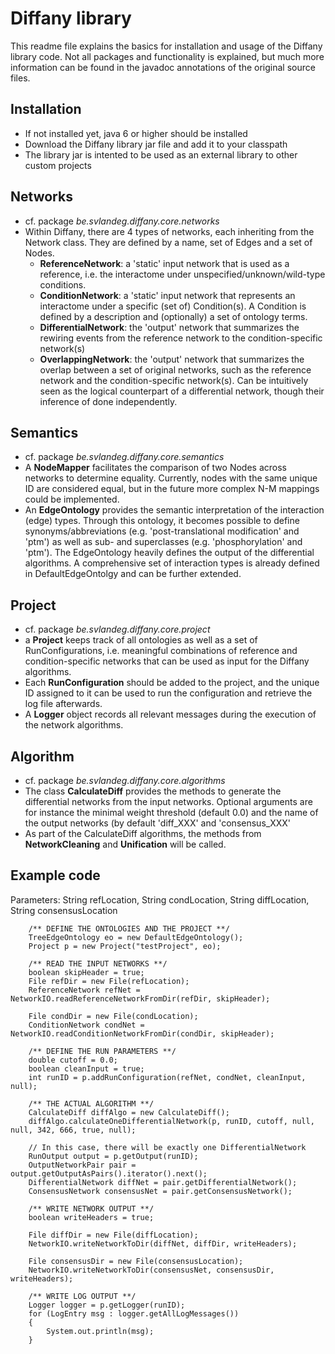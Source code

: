 # Diffany library ####

This readme file explains the basics for installation and usage of the Diffany library code. Not all packages and functionality is explained, but much more information can be found in the javadoc annotations of the original source files.

## Installation ####
 - If not installed yet, java 6 or higher should be installed 
 - Download the Diffany library jar file and add it to your classpath
 - The library jar is intented to be used as an external library to other custom projects

## Networks ####
 - cf. package *be.svlandeg.diffany.core.networks*
 - Within Diffany, there are 4 types of networks, each inheriting from the Network class. They are defined by a name, set of Edges and a set of Nodes. 
    + **ReferenceNetwork**: a 'static' input network that is used as a reference, i.e. the interactome under unspecified/unknown/wild-type conditions.
    + **ConditionNetwork**: a 'static' input network that represents an interactome under a specific (set of) Condition(s). A Condition is defined by a description and (optionally) a set of ontology terms.
    + **DifferentialNetwork**: the 'output' network that summarizes the rewiring events from the reference network to the condition-specific network(s)
    + **OverlappingNetwork**: the 'output' network that summarizes the overlap between a set of original networks, such as the reference network and the condition-specific network(s). Can be intuitively seen as the logical counterpart of a differential network, though their inference of done independently.
    

## Semantics ####
 - cf. package *be.svlandeg.diffany.core.semantics*
 - A **NodeMapper** facilitates the comparison of two Nodes across networks to determine equality. Currently, nodes with the same unique ID are considered equal, but in the future more complex N-M mappings could be implemented.
 - An **EdgeOntology** provides the semantic interpretation of the interaction (edge) types. Through this ontology, it becomes possible to define synonyms/abbreviations (e.g. 'post-translational modification' and 'ptm') as well as sub- and superclasses (e.g. 'phosphorylation' and 'ptm'). The EdgeOntology heavily defines the output of the differential algorithms. A comprehensive set of interaction types is already defined in DefaultEdgeOntolgy and can be further extended.

## Project ####
 - cf. package *be.svlandeg.diffany.core.project*
 - a **Project** keeps track of all ontologies as well as a set of RunConfigurations, i.e. meaningful combinations of reference and condition-specific networks that can be used as input for the Diffany algorithms.
 - Each **RunConfiguration** should be added to the project, and the unique ID assigned to it can be used to run the configuration and retrieve the log file afterwards.
 - A **Logger** object records all relevant messages during the execution of the network algorithms.

## Algorithm ####
 - cf. package *be.svlandeg.diffany.core.algorithms*
 - The class **CalculateDiff** provides the methods to generate the differential networks from the input networks. Optional arguments are for instance the minimal weight threshold (default 0.0) and the name of the output networks (by default 'diff\_XXX' and 'consensus\_XXX'
 - As part of the CalculateDiff algorithms, the methods from **NetworkCleaning** and **Unification** will be called.
 
## Example code ####

Parameters: String refLocation, String condLocation, String diffLocation, String consensusLocation
	
	
		/** DEFINE THE ONTOLOGIES AND THE PROJECT **/
		TreeEdgeOntology eo = new DefaultEdgeOntology();
		Project p = new Project("testProject", eo);

		/** READ THE INPUT NETWORKS **/
		boolean skipHeader = true;
		File refDir = new File(refLocation);
		ReferenceNetwork refNet = NetworkIO.readReferenceNetworkFromDir(refDir, skipHeader);

		File condDir = new File(condLocation);
		ConditionNetwork condNet = NetworkIO.readConditionNetworkFromDir(condDir, skipHeader);

		/** DEFINE THE RUN PARAMETERS **/
		double cutoff = 0.0;
		boolean cleanInput = true;
		int runID = p.addRunConfiguration(refNet, condNet, cleanInput, null);
		
		/** THE ACTUAL ALGORITHM **/
		CalculateDiff diffAlgo = new CalculateDiff();
		diffAlgo.calculateOneDifferentialNetwork(p, runID, cutoff, null, null, 342, 666, true, null);

		// In this case, there will be exactly one DifferentialNetwork
		RunOutput output = p.getOutput(runID);
		OutputNetworkPair pair = output.getOutputAsPairs().iterator().next();
		DifferentialNetwork diffNet = pair.getDifferentialNetwork();
		ConsensusNetwork consensusNet = pair.getConsensusNetwork();

		/** WRITE NETWORK OUTPUT **/
		boolean writeHeaders = true;
		
		File diffDir = new File(diffLocation);
		NetworkIO.writeNetworkToDir(diffNet, diffDir, writeHeaders);

		File consensusDir = new File(consensusLocation);
		NetworkIO.writeNetworkToDir(consensusNet, consensusDir, writeHeaders);

		/** WRITE LOG OUTPUT **/
		Logger logger = p.getLogger(runID);
		for (LogEntry msg : logger.getAllLogMessages())
		{
			System.out.println(msg);
		}
	
